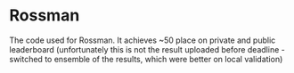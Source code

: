 # Rossman
The code used for Rossman.
It achieves ~50 place on private and public leaderboard (unfortunately this is not the result uploaded before deadline - switched to ensemble of the results, which were better on local validation)
